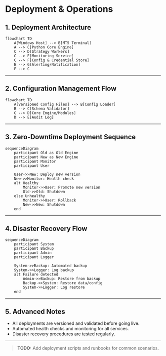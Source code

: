 # Deployment & Operations

## 1. Deployment Architecture

```mermaid
flowchart TD
    A[Windows Host] --> B[MT5 Terminal]
    A --> C[Python Core Engine]
    C --> D[Strategy Workers]
    C --> E[Monitoring Service]
    C --> F[Config & Credential Store]
    E --> G[Alerting/Notification]
    F --> C
```

---

## 2. Configuration Management Flow

```mermaid
flowchart TD
    A[Versioned Config Files] --> B[Config Loader]
    B --> C[Schema Validator]
    C --> D[Core Engine/Modules]
    D --> E[Audit Log]
```

---

## 3. Zero-Downtime Deployment Sequence

```mermaid
sequenceDiagram
    participant Old as Old Engine
    participant New as New Engine
    participant Monitor
    participant User

    User->>New: Deploy new version
    New->>Monitor: Health check
    alt Healthy
        Monitor->>User: Promote new version
        Old->>Old: Shutdown
    else Unhealthy
        Monitor->>User: Rollback
        New->>New: Shutdown
    end
```

---

## 4. Disaster Recovery Flow

```mermaid
sequenceDiagram
    participant System
    participant Backup
    participant Admin
    participant Logger

    System->>Backup: Automated backup
    System->>Logger: Log backup
    alt Failure detected
        Admin->>Backup: Restore from backup
        Backup->>System: Restore data/config
        System->>Logger: Log restore
    end
```

---

## 5. Advanced Notes
- All deployments are versioned and validated before going live.
- Automated health checks and monitoring for all services.
- Disaster recovery procedures are tested regularly.

---

> **TODO:** Add deployment scripts and runbooks for common scenarios.
